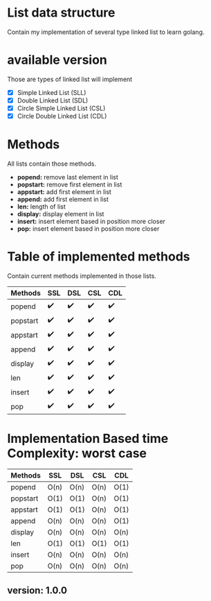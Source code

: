 # List data structure
Contain my implementation of several type linked list to learn golang.

# available version 
Those are types of linked list will implement
- [X] Simple Linked List (SLL)
- [X] Double Linked List (SDL)
- [X] Circle Simple Linked List (CSL)
- [X] Circle Double Linked List (CDL)

# Methods
All lists contain those methods.

- **popend:** remove last element in list
- **popstart:** remove first element in list
- **appstart:** add first element in list
- **append:** add first element in list
- **len:** length of list
- **display:** display element in list
- **insert:** insert element based in position more closer
- **pop:** insert element based in position more closer

# Table of implemented methods
Contain current methods implemented in those lists.

| Methods | SSL | DSL | CSL | CDL |
| ---- | ---- | ---- | ---- | ---- |
| popend | :heavy_check_mark: | :heavy_check_mark: | :heavy_check_mark: | :heavy_check_mark: |
| popstart| :heavy_check_mark: | :heavy_check_mark: | :heavy_check_mark: | :heavy_check_mark: |
| appstart | :heavy_check_mark: | :heavy_check_mark: | :heavy_check_mark: | :heavy_check_mark: |
| append| :heavy_check_mark: | :heavy_check_mark: | :heavy_check_mark: | :heavy_check_mark: |
| display | :heavy_check_mark: | :heavy_check_mark: | :heavy_check_mark: | :heavy_check_mark: |
| len| :heavy_check_mark: | :heavy_check_mark: | :heavy_check_mark: | :heavy_check_mark: |
| insert | :heavy_check_mark: | :heavy_check_mark: | :heavy_check_mark: | :heavy_check_mark: |
| pop| :heavy_check_mark: | :heavy_check_mark: | :heavy_check_mark: | :heavy_check_mark: |

# Implementation Based time Complexity:  worst case
| Methods  |  SSL | DSL | CSL | CDL |
| ---- | ---- | ---- | ---- | ---- |
| popend   | O(n) | O(n) | O(n) | O(1) | 
| popstart | O(1) | O(1) | O(n) | O(1) |
| appstart | O(1) | O(1) | O(n) | O(1) |
| append   | O(n) | O(n) | O(n) | O(1) |
| display  | O(n) | O(n) | O(n) | O(n) |
| len      | O(1) | O(1) | O(1) | O(1) |
| insert   | O(n) | O(n) | O(n) | O(n) |
| pop      | O(n) | O(n) | O(n) | O(n) |

## version: 1.0.0
